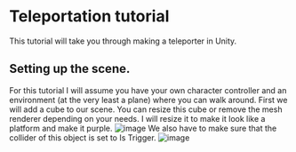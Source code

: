 # Teleportation tutorial

This tutorial will take you through making a teleporter in Unity.

## Setting up the scene.

For this tutorial I will assume you have your own character controller and an environment (at the very least a plane) where you can walk around.
First we will add a cube to our scene. You can resize this cube or remove the mesh renderer depending on your needs. I will resize it to make it look like a platform and make it purple. 
![image](https://user-images.githubusercontent.com/79841064/203146990-9d591b9e-5161-475f-a216-f5ea04f0409b.png)
We also have to make sure that the collider of this object is set to Is Trigger. 
![image](https://user-images.githubusercontent.com/79841064/203147117-330b931e-b335-42a6-9dc1-9caaa0057bd4.png)

